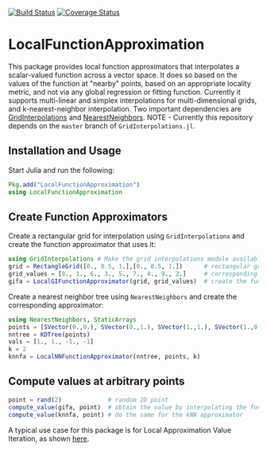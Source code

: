 [![Build Status](https://travis-ci.org/sisl/LocalFunctionApproximation.jl.svg?branch=master)](https://travis-ci.org/sisl/LocalFunctionApproximation.jl)
[![Coverage Status](https://coveralls.io/repos/sisl/LocalFunctionApproximation.jl/badge.svg)](https://coveralls.io/r/sisl/LocalFunctionApproximation.jl)

# LocalFunctionApproximation

This package provides local function approximators that interpolates a scalar-valued function across a vector space. It does so based on the values of the function at "nearby" points, based on an appropriate locality metric, and not via any global regression or fitting function. Currently it supports multi-linear and simplex interpolations for multi-dimensional grids, and k-nearest-neighbor
interpolation. Two important dependencies are [GridInterpolations](https://github.com/sisl/GridInterpolations.jl/blob/master/src/GridInterpolations.jl)
and [NearestNeighbors](https://github.com/KristofferC/NearestNeighbors.jl).
NOTE - Currently this repository depends on the `master` branch of `GridInterpolations.jl`.

## Installation and Usage

Start Julia and run the following:

```julia
Pkg.add("LocalFunctionApproximation")
using LocalFunctionApproximation
```

## Create Function Approximators

Create a rectangular grid for interpolation using `GridInterpolations` and create the function approximator
that uses it:

```julia
using GridInterpolations # Make the grid interpolations module available
grid = RectangleGrid([0., 0.5, 1.],[0., 0.5, 1.])      # rectangular grid
grid_values = [8., 1., 6., 3., 5., 7., 4., 9., 2.]     # corresponding values at each grid point
gifa = LocalGIFunctionApproximator(grid, grid_values)  # create the function approximator using the grid and values
```

Create a nearest neighbor tree using `NearestNeighbors` and create the corresponding approximator:

```julia
using NearestNeighbors, StaticArrays
points = [SVector(0.,0.), SVector(0.,1.), SVector(1.,1.), SVector(1.,0.)]   # the 4 corners of the unit square
nntree = KDTree(points)                                                     # create a KDTree using the points
vals = [1., 1., -1., -1]                                                    # values corresponding to points
k = 2                                                                       # the k parameter for knn approximator
knnfa = LocalNNFunctionApproximator(nntree, points, k)
```


## Compute values at arbitrary points

```julia
point = rand(2)             # random 2D point
compute_value(gifa, point)  # obtain the value by interpolating the function at that point       
compute_value(knnfa, point) # do the same for the kNN approximator
```

A typical use case for this package is for Local Approximation Value Iteration, as shown [here](https://github.com/Shushman/LocalApproximationValueIteration.jl/blob/master/src/local_approximation_vi.jl).
